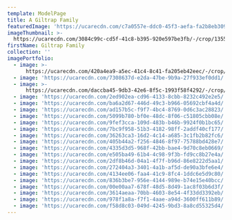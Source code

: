 ```yaml
---
template: ModelPage
title: A Giltrap Family
featuredImage: 'https://ucarecdn.com/c7a0557e-ddc0-45f3-aefa-fa2b8eb309ee/'
imageThumbnail: >-
  https://ucarecdn.com/3084c99c-cd5f-41c8-b395-920e597be3fb/-/crop/1355x1432/114,841/-/preview/
firstName: Giltrap Family
collection: ''
imagePortfolio:
  - image: >-
      https://ucarecdn.com/420a4ea9-a5ec-41c4-8c41-fa205eb42eec/-/crop/1632x1911/0,538/-/preview/
  - image: 'https://ucarecdn.com/7308637d-e2da-47be-9b9a-27f933ef0dd1/'
  - image: >-
      https://ucarecdn.com/daccba45-9db3-42e6-8f5c-1993f58f4292/-/crop/1632x2023/0,426/-/preview/
  - image: 'https://ucarecdn.com/2ed902ea-cd96-4133-8cbb-8232c492e2e5/'
  - image: 'https://ucarecdn.com/ba6a2d67-446d-49c3-b966-05692cbf4a4d/'
  - image: 'https://ucarecdn.com/ad157b5c-f9f7-4bc4-8769-0d6c3ac28823/'
  - image: 'https://ucarecdn.com/5099b780-bf0e-48dc-8f06-c51805cbb08e/'
  - image: 'https://ucarecdn.com/9fef3cca-109d-483b-b46b-9924f0b1bc65/'
  - image: 'https://ucarecdn.com/7bc9f958-51b3-4182-98ff-2addf40cf177/'
  - image: 'https://ucarecdn.com/36263ca3-16d2-4c14-a685-3c1fb2b82fc6/'
  - image: 'https://ucarecdn.com/405b44a2-f256-4846-8f97-75788bd428e7/'
  - image: 'https://ucarecdn.com/4335d3d5-968f-42bb-bae4-9d70c8eb0669/'
  - image: 'https://ucarecdn.com/e505ba49-61b4-4c98-9f3b-fd9cc8b27e4a/'
  - image: 'https://ucarecdn.com/2df8b46d-04a1-4f7f-b96d-86e8222d5aa1/'
  - image: 'https://ucarecdn.com/272404a3-3401-4a1b-af5d-de90a3bfe6e4/'
  - image: 'https://ucarecdn.com/4134ee06-faa4-41c9-8fc4-1ddc6e5d9c80/'
  - image: 'https://ucarecdn.com/836b3be7-956e-4144-989e-b74e15e40bcc/'
  - image: 'https://ucarecdn.com/00e00aa7-678f-48d5-8d49-1ac8f03b6d3f/'
  - image: 'https://ucarecdn.com/3614aeaa-70bb-4603-8e54-4f33dd3392eb/'
  - image: 'https://ucarecdn.com/978f1a8a-f7f1-4aae-a94d-3600ff611b89/'
  - image: 'https://ucarecdn.com/f58d8c03-049d-4245-9bd3-8a8cd55325d4/'
---
```


